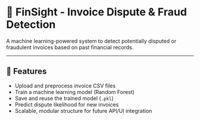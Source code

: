 # 🧾 FinSight - Invoice Dispute & Fraud Detection

A machine learning-powered system to detect potentially disputed or fraudulent invoices based on past financial records.

---

## 🔧 Features

- Upload and preprocess invoice CSV files
- Train a machine learning model (Random Forest)
- Save and reuse the trained model (`.pkl`)
- Predict dispute likelihood for new invoices
- Scalable, modular structure for future API/UI integration
